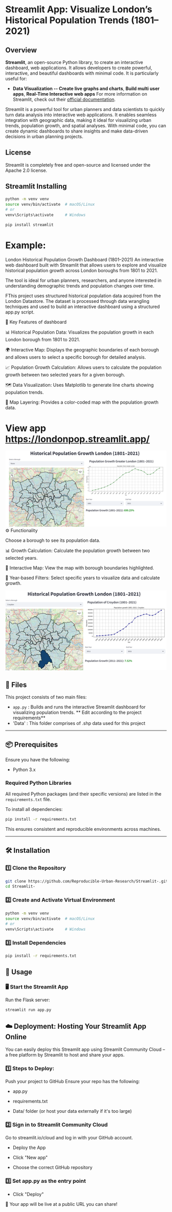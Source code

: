 # Streamlit App: Visualize London’s Historical Population Trends (1801–2021)
## Overview
**Streamlit**, an open-source Python library, to create an interactive dashboard, web applications. It allows developers to create powerful, interactive, and beautiful dashboards with minimal code. 
It is particularly useful for:
- **Data Visualization -- Create live graphs and charts**, **Build multi user apps**,  **Real-Time Interactive web apps**
For more information on Streamlit, check out their [official documentation](https://docs.streamlit.io/).

Streamlit is a powerful tool for urban planners and data scientists to quickly turn data analysis into interactive web applications. It enables seamless integration with geographic data, making it ideal for visualizing urban trends, population growth, and spatial analyses. With minimal code, you can create dynamic dashboards to share insights and make data-driven decisions in urban planning projects.

## License
Streamlit is completely free and open-source and licensed under the Apache 2.0 license.

## Streamlit Installing


```bash
python -m venv venv
source venv/bin/activate  # macOS/Linux
# or
venv\Scripts\activate     # Windows
```

```bash
pip install streamlit
```

# Example: 


London Historical Population Growth Dashboard (1801–2021)
An interactive web dashboard built with Streamlit that allows users to explore and visualize historical population growth across London boroughs from 1801 to 2021.

The tool is ideal for urban planners, researchers, and anyone interested in understanding demographic trends and population changes over time.

FThis project uses structured historical population data acquired from the London Datastore. The dataset is processed through data wrangling techniques and used to build an interactive dashboard using a structured app.py script.


📍 Key Features of dashboard

📊 Historical Population Data: Visualizes the population growth in each London borough from 1801 to 2021.

🌍 Interactive Map: Displays the geographic boundaries of each borough and allows users to select a specific borough for detailed analysis.

📈 Population Growth Calculation: Allows users to calculate the population growth between two selected years for a given borough.

🗺️ Data Visualization: Uses Matplotlib to generate line charts showing population trends.

🎨 Map Layering: Provides a color-coded map with the population growth data.

# View app  https://londonpop.streamlit.app/
[![Preview](Image_1.png)](https://londonpop.streamlit.app/)
⚙️ Functionality

Choose a borough to see its population data.

📊 Growth Calculation: Calculate the population growth between two selected years.

📍 Interactive Map: View the map with borough boundaries highlighted.

📅 Year-based Filters: Select specific years to visualize data and calculate growth.

![Preview](Image_2.png)

## 📁 Files
This project consists of two main files:

- `app.py` : Builds and runs the interactive Streamlit dashboard for visualizing population trends. ** Edit according to the project requirements**
- 'Data' : This folder comprises of .shp data used for this project
---

## 📦 Prerequisites

Ensure you have the following:

- Python 3.x


### Required Python Libraries

All required Python packages (and their specific versions) are listed in the `requirements.txt` file.

To install all dependencies:

```bash
pip install -r requirements.txt
```

This ensures consistent and reproducible environments across machines.

---

## 🛠 Installation

### 1️⃣ Clone the Repository

```bash
git clone https://github.com/Reproducible-Urban-Research/Streamlit-.git
cd Streamlit-

```

### 2️⃣ Create and Activate Virtual Environment

```bash
python -m venv venv
source venv/bin/activate  # macOS/Linux
# or
venv\Scripts\activate     # Windows
```

### 3️⃣ Install Dependencies

```bash
pip install -r requirements.txt
```


## 🚀 Usage

### 🖥️ Start the Streamlit App

Run the Flask server:

```bash
streamlit run app.py
```

## ☁️ Deployment: Hosting Your Streamlit App Online
You can easily deploy this Streamlit app using Streamlit Community Cloud – a free platform by Streamlit to host and share your apps.

### 1️⃣ Steps to Deploy:
Push your project to GitHub
Ensure your repo has the following:

- app.py

-  requirements.txt

-  Data/ folder (or host your data externally if it's too large)


### 2️⃣ Sign in to Streamlit Community Cloud
Go to streamlit.io/cloud and log in with your GitHub account.

- Deploy the App

- Click "New app"

- Choose the correct GitHub repository

### 3️⃣ Set app.py as the entry point

- Click "Deploy"

🚀 Your app will be live at a public URL you can share!




